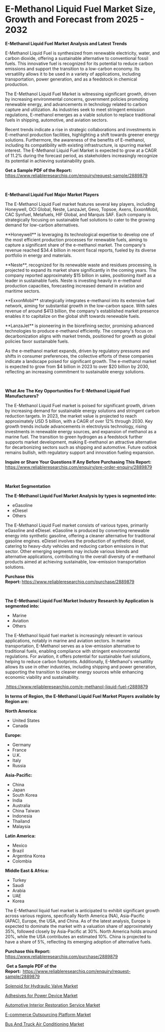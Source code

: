 <p><h1>E-Methanol Liquid Fuel Market Size, Growth and Forecast from 2025 - 2032</h1></p><p><strong>E-Methanol Liquid Fuel Market Analysis and Latest Trends</strong></p>
<p><p>E-Methanol Liquid Fuel is synthesized from renewable electricity, water, and carbon dioxide, offering a sustainable alternative to conventional fossil fuels. This innovative fuel is recognized for its potential to reduce carbon emissions and support the transition to a low-carbon economy. Its versatility allows it to be used in a variety of applications, including transportation, power generation, and as a feedstock in chemical production.</p><p>The E-Methanol Liquid Fuel Market is witnessing significant growth, driven by increasing environmental concerns, government policies promoting renewable energy, and advancements in technology related to carbon capture and utilization. As industries seek to meet stringent emission regulations, E-methanol emerges as a viable solution to replace traditional fuels in shipping, automotive, and aviation sectors.</p><p>Recent trends indicate a rise in strategic collaborations and investments in E-methanol production facilities, highlighting a shift towards greener energy solutions. Furthermore, the awareness of the benefits of E-methanol, including its compatibility with existing infrastructure, is spurring market interest. The E-Methanol Liquid Fuel Market is expected to grow at a CAGR of 11.2% during the forecast period, as stakeholders increasingly recognize its potential in achieving sustainability goals.</p></p>
<p><strong>Get a Sample PDF of the Report:&nbsp;</strong> <a href="https://www.reliableresearchiq.com/enquiry/request-sample/2889879?utm_campaign=1900&utm_medium=2&utm_source=Github&utm_content=ia&utm_term=14032025&utm_id=e-methanol-liquid-fuel">https://www.reliableresearchiq.com/enquiry/request-sample/2889879</a></p>
<p>&nbsp;</p>
<p><strong>E-Methanol Liquid Fuel Major Market Players</strong></p>
<p><p>The E-Methanol Liquid Fuel market features several key players, including Honeywell, OCI Global, Neste, LanzaJet, Gevo, Topsoe, Axens, ExxonMobil, CAC Synfuel, Metafuels, HIF Global, and Marquis SAF. Each company is strategically focusing on sustainable fuel solutions to cater to the growing demand for low-carbon alternatives.</p><p>**Honeywell** is leveraging its technological expertise to develop one of the most efficient production processes for renewable fuels, aiming to capture a significant share of the e-methanol market. The company's revenue reached $34.4 billion in recent fiscal reports, fueled by its diverse portfolio in energy and materials.</p><p>**Neste**, recognized for its renewable waste and residues processing, is projected to expand its market share significantly in the coming years. The company reported approximately $15 billion in sales, positioning itself as a leader in sustainable fuels. Neste is investing heavily in e-methanol production capacities, forecasting increased demand in aviation and maritime sectors.</p><p>**ExxonMobil** strategically integrates e-methanol into its extensive fuel network, aiming for substantial growth in the low-carbon space. With sales revenue of around $413 billion, the company's established market presence enables it to capitalize on the global shift towards renewable fuels.</p><p>**LanzaJet** is pioneering in the biorefining sector, promising advanced technologies to produce e-methanol efficiently. The company's focus on decarbonization aligns with market trends, positioned for growth as global policies favor sustainable fuels.</p><p>As the e-methanol market expands, driven by regulatory pressures and shifts in consumer preferences, the collective efforts of these companies indicate a landscape poised for significant growth. The e-methanol market is expected to grow from $4 billion in 2023 to over $20 billion by 2030, reflecting an increasing commitment to sustainable energy solutions.</p></p>
<p>&nbsp;</p>
<p><strong>What Are The Key Opportunities For E-Methanol Liquid Fuel Manufacturers?</strong></p>
<p><p>The E-Methanol Liquid Fuel market is poised for significant growth, driven by increasing demand for sustainable energy solutions and stringent carbon reduction targets. In 2023, the market value is projected to reach approximately USD 5 billion, with a CAGR of over 12% through 2030. Key growth trends include advancements in electrolysis technology, rising investments in renewable energy sources, and expansion of methanol as a marine fuel. The transition to green hydrogen as a feedstock further supports market development, making E-methanol an attractive alternative for decarbonizing sectors such as shipping and automotive. Future outlook remains bullish, with regulatory support and innovation fueling expansion.</p></p>
<p><strong>Inquire or Share Your Questions If Any Before Purchasing This Report:</strong> <a href="https://www.reliableresearchiq.com/enquiry/pre-order-enquiry/2889879?utm_campaign=1900&utm_medium=2&utm_source=Github&utm_content=ia&utm_term=14032025&utm_id=e-methanol-liquid-fuel">https://www.reliableresearchiq.com/enquiry/pre-order-enquiry/2889879</a></p>
<p>&nbsp;</p>
<p><strong>Market Segmentation</strong></p>
<p><strong>The E-Methanol Liquid Fuel Market Analysis by types is segmented into:</strong></p>
<p><ul><li>eGasoline</li><li>eDiesel</li><li>Others</li></ul></p>
<p><p>The E-Methanol Liquid Fuel market consists of various types, primarily eGasoline and eDiesel. eGasoline is produced by converting renewable energy into synthetic gasoline, offering a cleaner alternative for traditional gasoline engines. eDiesel involves the production of synthetic diesel, catering to heavy-duty vehicles and reducing carbon emissions in that sector. Other emerging segments may include various blends and alternative applications, contributing to the overall diversity of e-methanol products aimed at achieving sustainable, low-emission transportation solutions.</p></p>
<p><strong>Purchase this Report:&nbsp;</strong><a href="https://www.reliableresearchiq.com/purchase/2889879?utm_campaign=1900&utm_medium=2&utm_source=Github&utm_content=ia&utm_term=14032025&utm_id=e-methanol-liquid-fuel">https://www.reliableresearchiq.com/purchase/2889879</a></p>
<p>&nbsp;</p>
<p><strong>The E-Methanol Liquid Fuel Market Industry Research by Application is segmented into:</strong></p>
<p><ul><li>Marine</li><li>Aviation</li><li>Others</li></ul></p>
<p><p>The E-Methanol liquid fuel market is increasingly relevant in various applications, notably in marine and aviation sectors. In marine transportation, E-Methanol serves as a low-emission alternative to traditional fuels, enabling compliance with stringent environmental regulations. For aviation, it offers potential for sustainable fuel solutions, helping to reduce carbon footprints. Additionally, E-Methanol's versatility allows its use in other industries, including shipping and power generation, supporting the transition to cleaner energy sources while enhancing economic viability and sustainability.</p></p>
<p><a href="https://www.reliableresearchiq.com/e-methanol-liquid-fuel-r2889879?utm_campaign=1900&utm_medium=2&utm_source=Github&utm_content=ia&utm_term=14032025&utm_id=e-methanol-liquid-fuel">&nbsp;https://www.reliableresearchiq.com/e-methanol-liquid-fuel-r2889879</a></p>
<p><strong>In terms of Region, the E-Methanol Liquid Fuel Market Players available by Region are:</strong></p>
<p>
    <p> <strong> North America: </strong>
        <ul>
            <li>United States</li>
            <li>Canada</li>
        </ul>
        </p> 
    <p> <strong> Europe: </strong>
        <ul>
            <li>Germany</li>
            <li>France</li>
            <li>U.K.</li>
            <li>Italy</li>
            <li>Russia</li>
        </ul>
        </p> 
    <p> <strong> Asia-Pacific: </strong>
        <ul>
            <li>China</li>
            <li>Japan</li>
            <li>South Korea</li>
            <li>India</li>
            <li>Australia</li>
            <li>China Taiwan</li>
            <li>Indonesia</li>
            <li>Thailand</li>
            <li>Malaysia</li>
        </ul>
        </p> 
    <p> <strong> Latin America: </strong>
        <ul>
            <li>Mexico</li>
            <li>Brazil</li>
            <li>Argentina Korea</li>
            <li>Colombia</li>
        </ul>
        </p> 
    <p> <strong> Middle East & Africa: </strong>
        <ul>
            <li>Turkey</li>
            <li>Saudi</li>
            <li>Arabia</li>
            <li>UAE</li>
            <li>Korea</li>
        </ul>
    </p>
    </p>
<p><p>The E-Methanol liquid fuel market is anticipated to exhibit significant growth across various regions, specifically North America (NA), Asia-Pacific (APAC), Europe, the USA, and China. As of the latest analysis, Europe is expected to dominate the market with a valuation share of approximately 35%, followed closely by Asia-Pacific at 30%. North America holds around 20%, while the USA contributes an estimated 10%. China is projected to have a share of 5%, reflecting its emerging adoption of alternative fuels.</p></p>
<p><strong>Purchase this Report: </strong><a href="https://www.reliableresearchiq.com/purchase/2889879?utm_campaign=1900&utm_medium=2&utm_source=Github&utm_content=ia&utm_term=14032025&utm_id=e-methanol-liquid-fuel">https://www.reliableresearchiq.com/purchase/2889879</a></p>
<p>&nbsp;<strong>Get a Sample PDF of the Report:&nbsp;&nbsp;</strong><a href="https://www.reliableresearchiq.com/enquiry/request-sample/2889879?utm_campaign=1900&utm_medium=2&utm_source=Github&utm_content=ia&utm_term=14032025&utm_id=e-methanol-liquid-fuel">https://www.reliableresearchiq.com/enquiry/request-sample/2889879</a></p>
<p><strong></strong></p>
<p><p><a href="https://github.com/leoustolja/Market-Research-Report-List-1/blob/main/solenoid-for-hydraulic-valve-market.md?utm_campaign=1900&utm_medium=2&utm_source=Github&utm_content=ia&utm_term=14032025&utm_id=e-methanol-liquid-fuel">Solenoid for Hydraulic Valve Market</a></p><p><a href="https://github.com/laveeasaadrh/Market-Research-Report-List-1/blob/main/adhesives-for-power-device-market.md?utm_campaign=1900&utm_medium=2&utm_source=Github&utm_content=ia&utm_term=14032025&utm_id=e-methanol-liquid-fuel">Adhesives for Power Device Market</a></p><p><a href="https://github.com/bichukapac/Market-Research-Report-List-1/blob/main/automotive-interior-restoration-service-market.md?utm_campaign=1900&utm_medium=2&utm_source=Github&utm_content=ia&utm_term=14032025&utm_id=e-methanol-liquid-fuel">Automotive Interior Restoration Service Market</a></p><p><a href="https://github.com/ayondaylos/Market-Research-Report-List-1/blob/main/e-commerce-outsourcing-platform-market.md?utm_campaign=1900&utm_medium=2&utm_source=Github&utm_content=ia&utm_term=14032025&utm_id=e-methanol-liquid-fuel">E-commerce Outsourcing Platform Market</a></p><p><a href="https://github.com/madethkijori/Market-Research-Report-List-1/blob/main/bus-and-truck-air-conditioning-market.md?utm_campaign=1900&utm_medium=2&utm_source=Github&utm_content=ia&utm_term=14032025&utm_id=e-methanol-liquid-fuel">Bus And Truck Air Conditioning Market</a></p></p>